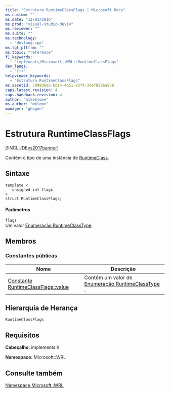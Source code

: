 ```yaml
---
title: "Estrutura RuntimeClassFlags | Microsoft Docs"
ms.custom: ""
ms.date: "12/03/2016"
ms.prod: "visual-studio-dev14"
ms.reviewer: ""
ms.suite: ""
ms.technology: 
  - "devlang-cpp"
ms.tgt_pltfrm: ""
ms.topic: "reference"
f1_keywords: 
  - "implements/Microsoft::WRL::RuntimeClassFlags"
dev_langs: 
  - "C++"
helpviewer_keywords: 
  - "Estrutura RuntimeClassFlags"
ms.assetid: 7098d605-bd14-4d51-82f4-3def8296a938
caps.latest.revision: 4
caps.handback.revision: 4
author: "mikeblome"
ms.author: "mblome"
manager: "ghogen"
---
```

# Estrutura RuntimeClassFlags
[!INCLUDE[vs2017banner](../assembler/inline/includes/vs2017banner.md)]

Contém o tipo de uma instância de [RuntimeClass](../windows/runtimeclass-class.md).  
  
## Sintaxe  
  
```  
template <  
   unsigned int flags  
>  
struct RuntimeClassFlags;  
```  
  
#### Parâmetros  
 `flags`  
 Um valor [Enumeração RuntimeClassType](../windows/runtimeclasstype-enumeration.md).  
  
## Membros  
  
### Constantes públicas  
  
|Nome|Descrição|  
|----------|---------------|  
|[Constante RuntimeClassFlags::value](../windows/runtimeclassflags-value-constant.md)|Contém um valor de [Enumeração RuntimeClassType](../windows/runtimeclasstype-enumeration.md) .|  
  
## Hierarquia de Herança  
 `RuntimeClassFlags`  
  
## Requisitos  
 **Cabeçalho:** implements.h  
  
 **Namespace:** Microsoft::WRL  
  
## Consulte também  
 [Namespace Microsoft::WRL](../windows/microsoft-wrl-namespace.md)